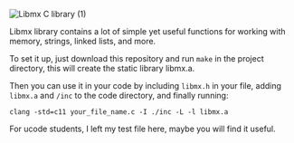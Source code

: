![Libmx C library (1)](https://github.com/user-attachments/assets/ac986998-806e-4602-86ed-4778a4eb0122)

Libmx library contains a lot of simple yet useful functions for working with memory, strings, linked lists, and more. 

To set it up, just download this repository and run `make` in the project directory, this will create the static library libmx.a.

Then you can use it in your code by including `libmx.h` in your file, adding `libmx.a` and `/inc` to the code directory, and finally running:

`clang -std=c11 your_file_name.c -I ./inc -L -l libmx.a`

For ucode students, I left my test file here, maybe you will find it useful.
